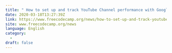 ```yaml
---
title: " How to set up and track YouTube Channel performance with Google Analytics "
date: 2020-03-18T13:27:39Z
link: https://www.freecodecamp.org/news/how-to-set-up-and-track-youtube-channel-performance-with-google-analytics/?utm_medium=RSS&utm_source=news.12bit.vn
site: www.freecodecamp.org/news
language: English
category:
  -   
draft: false
---
```

